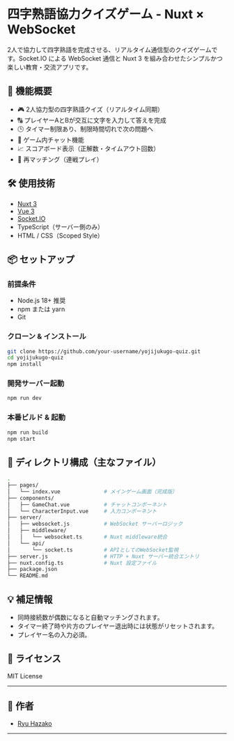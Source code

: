# 四字熟語協力クイズゲーム - Nuxt × WebSocket

2人で協力して四字熟語を完成させる、リアルタイム通信型のクイズゲームです。Socket.IO による WebSocket 通信と Nuxt 3 を組み合わせたシンプルかつ楽しい教育・交流アプリです。

## 🧩 機能概要

- 🎮 2人協力型の四字熟語クイズ（リアルタイム同期）
- 🔠 プレイヤーAとBが交互に文字を入力して答えを完成
- 🕒 タイマー制限あり、制限時間切れで次の問題へ
- 📢 ゲーム内チャット機能
- 📈 スコアボード表示（正解数・タイムアウト回数）
- 🔁 再マッチング（連戦プレイ）

## 🛠️ 使用技術

- [Nuxt 3](https://nuxt.com/)
- [Vue 3](https://vuejs.org/)
- [Socket.IO](https://socket.io/)
- TypeScript（サーバー側のみ）
- HTML / CSS（Scoped Style）

## 📦 セットアップ

### 前提条件

- Node.js 18+ 推奨
- npm または yarn
- Git

### クローン & インストール

```bash
git clone https://github.com/your-username/yojijukugo-quiz.git
cd yojijukugo-quiz
npm install
````

### 開発サーバー起動

```bash
npm run dev
```

### 本番ビルド & 起動

```bash
npm run build
npm start
```

## 📁 ディレクトリ構成（主なファイル）

```sh
.
├── pages/
│   └── index.vue              # メインゲーム画面（完成版）
├── components/
│   ├── GameChat.vue           # チャットコンポーネント
│   └── CharacterInput.vue     # 入力コンポーネント
├── server/
│   ├── websocket.js           # WebSocket サーバーロジック
│   ├── middleware/
│   │   └── websocket.ts       # Nuxt middleware統合
│   └── api/
│       └── socket.ts          # APIとしてのWebSocket監視
├── server.js                  # HTTP + Nuxt サーバー統合エントリ
├── nuxt.config.ts             # Nuxt 設定ファイル
├── package.json
└── README.md
```

## 💡 補足情報

* 同時接続数が偶数になると自動マッチングされます。
* タイマー終了時や片方のプレイヤー退出時には状態がリセットされます。
* プレイヤー名の入力必須。

## 📜 ライセンス

MIT License

---

## 👤 作者

* [Ryu Hazako](https://https://github.com/Ryu-990)

---

```

